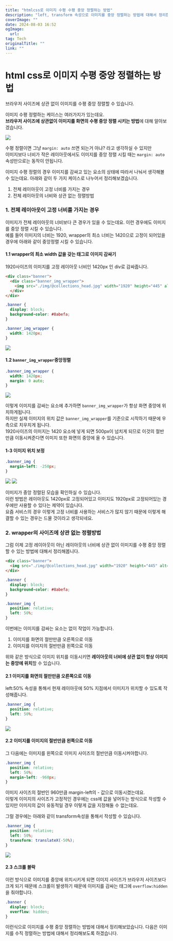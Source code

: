 ```yaml
---
title: "htmlcss로 이미지 수평 수평 중앙 정렬하는 방법"
description: "left, transform 속성으로 이미지를 중앙 정렬하는 방법에 대해서 정리합니다"
coverImage: ""
date: 2024-08-03 16:52
ogImage: 
  url: 
tag: Tech
originalTitle: ""
link: ""
---
```




# html css로 이미지 수평 중앙 정렬하는 방법

브라우저 사이즈에 상관 없이 이미지를 수평 중앙 정렬할 수 있습니다.

이미지 수평 정렬하는 케이스는 여러가지가 있는데요. <br>
**브라우저 사이즈에 상관없이 이미지를 화면의 수평 중앙 정렬 시키는 방법**에 대해 알아보겠습니다.

<img src="./img/2022-12-22-html-css로-이미지-반응형-중앙-정렬하는-방법-1.png"  />

수평 정렬이면 그냥 `margin: auto` 쓰면 되는거 아냐? 라고 생각하실 수 있지만<br>
이미지보다 너비가 작은 레이아웃에서도 이미지를 중앙 정렬 시킬 때는 `margin: auto` 속성만으로는 동작이 안됩니다.

이미지 수평 정렬의 경우 이미지를 감싸고 있는 요소의 상태에 따라서 나눠서 생각해볼 수 있는데요.
아래와 같이 두 가지 케이스로 나누어서 정리해보겠습니다.

1. 전체 레이아웃이 고정 너비를 가지는 경우
2. 전체 레이아웃의 너비와 상관 없는 정렬방법

### 1. 전체 레이아웃이 고정 너비를 가지는 경우

이미지가 전체 레이아웃의 너비보다 큰 경우가 있을 수 있는데요.
이런 경우에도 이미지를 중앙 정렬 시킬 수 있습니다. <br>
예를 들어 이미지의 너비는 1920, wrapper의 최소 너비는 1420으로 고정이 되어있을 경우에 아래와 같이 중앙정렬 시킬 수 있습니다.

#### 1.1 wrapper의 최소 width 값을 갖는 태그로 이미지 감싸기

1920사이즈의 이미지를 고정 레이아웃 너비인 1420px 인 div로 감싸줍니다.

```html
<div class="banner">
  <div class="banner_img_wrapper">
    <img src="./img/@collections_head.jpg" width="1920" height="445" alt="" class="banner_img" />
  </div>
</div>
```

```css
.banner {
  display: block;
  background-color: #8abefa;
}

.banner_img_wrapper {
  width: 1420px;
}
```

<img src="./img/2022-12-22-html-css로-이미지-반응형-중앙-정렬하는-방법-2.png"  />

#### 1.2 `banner_img_wrapper`중앙정렬

```css
.banner_img_wrapper {
  width: 1420px;
  margin: 0 auto;
}
```

<img src="./img/2022-12-22-html-css로-이미지-반응형-중앙-정렬하는-방법-3.png"  />

이렇게 이미지를 감싸는 요소에 추가하면 `banner_img_wrapper`가 항상 화면 중앙에 위치하게됩니다. <br>
하지만 실제 이미지의 위치 값은 `banner_img_wrapper`를 기준으로 시작하기 때문에 우측으로 치우치게 됩니다. <br>
1920사이즈의 이미지는 1420 요소에 넣게 되면 500px이 넘치게 되므로 이것의 절반만큼 이동시켜준다면 이미지 또한 화면의 중앙에 올 수 있습니다.

#### 1-3 이미지 위치 보정

```css
.banner_img {
  margin-left: -250px;
}
```

<img src="./img/2022-12-22-html-css로-이미지-반응형-중앙-정렬하는-방법-4.png"  />

<img src="./img/2022-12-22-html-css로-이미지-반응형-중앙-정렬하는-방법-5.png"  />

이미지가 중앙 정렬된 모습을 확인하실 수 있습니다. <br>
이런 방법은 레이아웃도 1420px로 고정되어있고 이미지도 1920px로 고정되어있는 경우에만 사용할 수 있다는 제약이 있습니다. <br>
요즘 서비스의 경우 이렇게 고정 너비를 사용하는 서비스가 많지 않기 때문에 이렇게 해결할 수 있는 경우는 드물 것이라고 생각되네요.

### 2. wrapper의 사이즈에 상관 없는 정렬방법

그럼 이제 고정 레이아웃이 아닌 레이아웃의 너비에 상관 없이
이미지를 수평 중앙 정렬할 수 있는 방법에 대해서 정리해봅니다.

```html
<div class="banner">
  <img src="./img/@collections_head.jpg" width="1920" height="445" alt="" class="banner_img" />
</div>
```

```css
.banner {
  display: block;
  background-color: #8abefa;
}

.banner_img {
  position: relative;
  left: 50%;
}
```

이번에는 이미지를 감싸는 요소는 없이 작업이 가능합니다.

1. 이미지를 화면의 절만만큼 오른쪽으로 이동
2. 이미지를 이미지의 절반만큼 왼쪽으로 이동

위와 같은 방식으로 이미지 위치를 이동시키면 **레이아웃의 너비에 상관 없이 항상 이미지는 중앙에 위치**할 수 있습니다.

#### 2.1 이미지를 화면의 절만만큼 오른쪽으로 이동

left:50% 속성을 통해서 현재 레이아웃에 50% 지점에서 이미지가 위치할 수 있도록 작성해줍니다.

```css
.banner_img {
  position: relative;
  left: 50%;
}
```

<img src="./img/2022-12-22-html-css로-이미지-반응형-중앙-정렬하는-방법-6.png"  />

#### 2.2 이미지를 이미지의 절반만큼 왼쪽으로 이동

그 다음에는 이미지를 왼쪽으로 이미지 사이즈의 절반만큼 이동시켜야합니다.

```css
.banner_img {
  position: relative;
  left: 50%;
  margin-left: -960px;
}
```

이미지 사이즈의 절반인 960만큼 margin-left의 - 값으로 이동시켰는데요. <br>
이렇게 이미지의 사이즈가 고정적인 경우에는 css에 값을 넣어두는 방식으로 작성할 수 있지만
이미지의 값이 유동적일 경우 이렇게 값을 지정해둘 수 없는데요.

그럴 경우에는 아래와 같이 transform속성을 통해서 작성할 수 있습니다.

```css
.banner_img {
  position: relative;
  left: 50%;
  transform: translateX(-50%);
}
```

<img src="./img/2022-12-22-html-css로-이미지-반응형-중앙-정렬하는-방법-7.png"  />

#### 2.3 스크롤 블락

이런 방식으로 이미지를 중앙에 위치시키게 되면
이미지 사이즈가 브라우저 사이즈보다 크게 되기 때문에
스크롤이 발생하기 때문에 이미지를 감싸는 태그에 `overflow:hidden`을 줘야합니다.

```css
.banner {
  display: block;
  overflow: hidden;
}
```

이런식으로 이미지를 수평 중앙 정렬하는 방법에 대해서 정리해보았습니다.
다음은 이미지를 수직 정렬하는 방법에 대해서 정리해보도록 하겠습니다.
